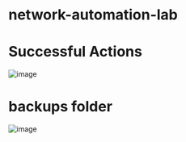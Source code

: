 # network-automation-lab
# Successful Actions
![image](https://github.com/user-attachments/assets/9e819de5-b161-4121-843c-706d4cf4926f)


# backups folder
![image](https://github.com/user-attachments/assets/814a6fb3-d1ba-4ddc-996b-ff5dfb3332e7)
